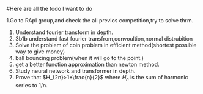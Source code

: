 #Here are all the todo I want to do

1.Go to RApl group,and check the all previos competition,try to solve thrm.



1. Understand fourier transform in depth.
2. 3b1b understand fast fourier transfrom,convoultion,normal distrubition
3. Solve the problem of coin problem in efficient method(shortest possible way to give money)
4. ball bouncing problem(when it will go to the point.)
5. get a better function approximation than newton method.
6. Study neural network and transformer in depth.
7. Prove that $H_{2n}>1+\frac{n}{2}$ where $H_n$ is the sum of harmonic series to 1/n.
